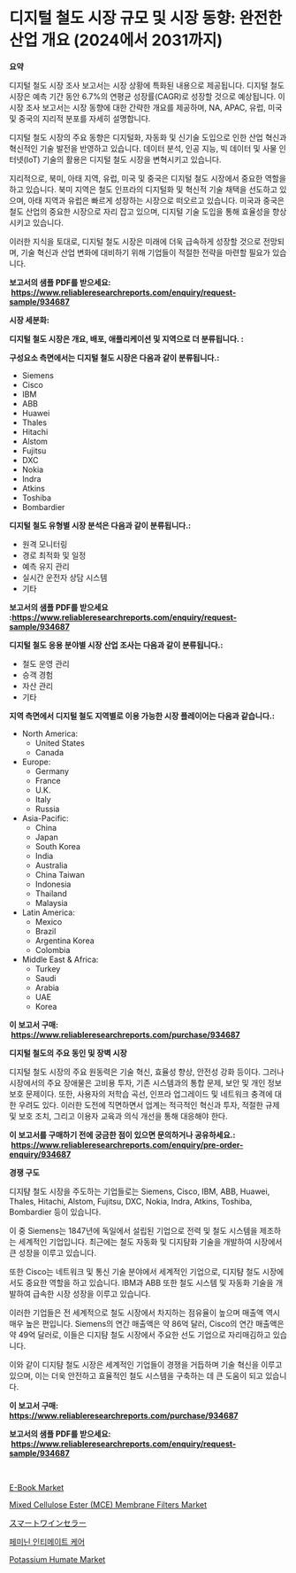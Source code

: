 <p><h1>디지털 철도 시장 규모 및 시장 동향: 완전한 산업 개요 (2024에서 2031까지)</h1></p><p><strong>요약</strong></p>
<p><p>디지털 철도 시장 조사 보고서는 시장 상황에 특화된 내용으로 제공됩니다. 디지털 철도 시장은 예측 기간 동안 6.7%의 연평균 성장률(CAGR)로 성장할 것으로 예상됩니다. 이 시장 조사 보고서는 시장 동향에 대한 간략한 개요를 제공하며, NA, APAC, 유럽, 미국 및 중국의 지리적 분포를 자세히 설명합니다. </p><p>디지털 철도 시장의 주요 동향은 디지털화, 자동화 및 신기술 도입으로 인한 산업 혁신과 혁신적인 기술 발전을 반영하고 있습니다. 데이터 분석, 인공 지능, 빅 데이터 및 사물 인터넷(IoT) 기술의 활용은 디지털 철도 시장을 변혁시키고 있습니다. </p><p>지리적으로, 북미, 아태 지역, 유럽, 미국 및 중국은 디지털 철도 시장에서 중요한 역할을 하고 있습니다. 북미 지역은 철도 인프라의 디지털화 및 혁신적 기술 채택을 선도하고 있으며, 아태 지역과 유럽은 빠르게 성장하는 시장으로 떠오르고 있습니다. 미국과 중국은 철도 산업의 중요한 시장으로 자리 잡고 있으며, 디지털 기술 도입을 통해 효율성을 향상시키고 있습니다. </p><p>이러한 지식을 토대로, 디지털 철도 시장은 미래에 더욱 급속하게 성장할 것으로 전망되며, 기술 혁신과 산업 변화에 대비하기 위해 기업들이 적절한 전략을 마련할 필요가 있습니다.</p></p>
<p><strong>보고서의 샘플 PDF를 받으세요: &nbsp;<a href="https://www.reliableresearchreports.com/enquiry/request-sample/934687">https://www.reliableresearchreports.com/enquiry/request-sample/934687</a></strong></p>
<p><strong>시장 세분화:</strong></p>
<p><strong> 디지털 철도 시장은 개요, 배포, 애플리케이션 및 지역으로 더 분류됩니다. :</strong></p>
<p><strong>구성요소 측면에서는 디지털 철도 시장은 다음과 같이 분류됩니다.:</strong></p>
<p><ul><li>Siemens</li><li>Cisco</li><li>IBM</li><li>ABB</li><li>Huawei</li><li>Thales</li><li>Hitachi</li><li>Alstom</li><li>Fujitsu</li><li>DXC</li><li>Nokia</li><li>Indra</li><li>Atkins</li><li>Toshiba</li><li>Bombardier</li></ul></p>
<p><strong> 디지털 철도 유형별 시장 분석은 다음과 같이 분류됩니다.:</strong></p>
<p><ul><li>원격 모니터링</li><li>경로 최적화 및 일정</li><li>예측 유지 관리</li><li>실시간 운전자 상담 시스템</li><li>기타</li></ul></p>
<p><strong>보고서의 샘플 PDF를 받으세요 :<a href="https://www.reliableresearchreports.com/enquiry/request-sample/934687">https://www.reliableresearchreports.com/enquiry/request-sample/934687</a></strong></p>
<p><strong> 디지털 철도 응용 분야별 시장 산업 조사는 다음과 같이 분류됩니다.:</strong></p>
<p><ul><li>철도 운영 관리</li><li>승객 경험</li><li>자산 관리</li><li>기타</li></ul></p>
<p><strong>지역 측면에서 디지털 철도 지역별로 이용 가능한 시장 플레이어는 다음과 같습니다.:</strong></p>
<p><ul>
    <li>
        North America:
        <ul>
            <li>United States</li>
            <li>Canada</li>
        </ul>
    </li>
    <li>
        Europe:
        <ul>
            <li>Germany</li>
            <li>France</li>
            <li>U.K.</li>
            <li>Italy</li>
            <li>Russia</li>
        </ul>
    </li>
    <li>
        Asia-Pacific:
        <ul>
            <li>China</li>
            <li>Japan</li>
            <li>South Korea</li>
            <li>India</li>
            <li>Australia</li>
            <li>China Taiwan</li>
            <li>Indonesia</li>
            <li>Thailand</li>
            <li>Malaysia</li>
        </ul>
    </li>
    <li>
        Latin America:
        <ul>
            <li>Mexico</li>
            <li>Brazil</li>
            <li>Argentina Korea</li>
            <li>Colombia</li>
        </ul>
    </li>
    <li>
        Middle East & Africa:
        <ul>
            <li>Turkey</li>
            <li>Saudi</li>
            <li>Arabia</li>
            <li>UAE</li>
            <li>Korea</li>
        </ul>
    </li>
    </ul></p>
<p><strong>이 보고서 구매: &nbsp;<a href="https://www.reliableresearchreports.com/purchase/934687">https://www.reliableresearchreports.com/purchase/934687</a></strong></p>
<p><strong>디지털 철도의 주요 동인 및 장벽 시장</strong></p>
<p><p>디지털 철도 시장의 주요 원동력은 기술 혁신, 효율성 향상, 안전성 강화 등이다. 그러나 시장에서의 주요 장애물은 고비용 투자, 기존 시스템과의 통합 문제, 보안 및 개인 정보 보호 문제이다. 또한, 사용자의 저학습 곡선, 인프라 업그레이드 및 네트워크 충격에 대한 우려도 있다. 이러한 도전에 직면하면서 업계는 적극적인 혁신과 투자, 적절한 규제 및 보호 조치, 그리고 이용자 교육과 의식 개선을 통해 대응해야 한다.</p></p>
<p><strong>이 보고서를 구매하기 전에 궁금한 점이 있으면 문의하거나 공유하세요.: &nbsp;<a href="https://www.reliableresearchreports.com/enquiry/pre-order-enquiry/934687">https://www.reliableresearchreports.com/enquiry/pre-order-enquiry/934687</a></strong></p>
<p><strong>경쟁 구도</strong></p>
<p><p>디지턈 철도 시장을 주도하는 기업들로는 Siemens, Cisco, IBM, ABB, Huawei, Thales, Hitachi, Alstom, Fujitsu, DXC, Nokia, Indra, Atkins, Toshiba, Bombardier 등이 있습니다.</p><p>이 중 Siemens는 1847년에 독일에서 설립된 기업으로 전력 및 철도 시스템을 제조하는 세계적인 기업입니다. 최근에는 철도 자동화 및 디지턈화 기술을 개발하여 시장에서 큰 성장을 이루고 있습니다.</p><p>또한 Cisco는 네트워크 및 통신 기술 분야에서 세계적인 기업으로, 디지턈 철도 시장에서도 중요한 역할을 하고 있습니다. IBM과 ABB 또한 철도 시스템 및 자동화 기술을 개발하여 급속한 시장 성장을 이루고 있습니다.</p><p>이러한 기업들은 전 세계적으로 철도 시장에서 차지하는 점유율이 높으며 매출액 역시 매우 높은 편입니다. Siemens의 연간 매출액은 약 86억 달러, Cisco의 연간 매출액은 약 49억 달러로, 이들은 디지턈 철도 시장에서 주요한 선도 기업으로 자리매김하고 있습니다.</p><p>이와 같이 디지턈 철도 시장은 세계적인 기업들이 경쟁을 거듭하며 기술 혁신을 이루고 있으며, 이는 더욱 안전하고 효율적인 철도 시스템을 구축하는 데 큰 도움이 되고 있습니다.</p></p>
<p><strong>이 보고서 구매: &nbsp; <a href="https://www.reliableresearchreports.com/purchase/934687">https://www.reliableresearchreports.com/purchase/934687</a></strong></p>
<p><strong>보고서의 샘플 PDF를 받으세요: &nbsp;<a href="https://www.reliableresearchreports.com/enquiry/request-sample/934687">https://www.reliableresearchreports.com/enquiry/request-sample/934687</a></strong><strong></strong></p>
<p>&nbsp;</p>
<p><p><a href="https://rainy-horn-d69.notion.site/E-Book-Market-Analysis-and-Market-Size-Global-Industry-Overview-Market-Segmentation-and-Forecast--6601b2eb02484d4b9b1a3b5604346b5d">E-Book Market</a></p><p><a href="https://github.com/WillieWoodard/Market-Research-Report-List-3/blob/main/mixed-cellulose-ester-mce-membrane-filters-market.md">Mixed Cellulose Ester (MCE) Membrane Filters Market</a></p><p><a href="https://github.com/dzy793153605/Market-Research-Report-List-1/blob/main/4772450184550.md">スマートワインセラー</a></p><p><a href="https://github.com/plelbej847484502/Market-Research-Report-List-1/blob/main/7520066184574.md">페미닌 인티메이트 케어</a></p><p><a href="https://view.publitas.com/reportprime-1/potassium-humate-market-share-market-new-trends-analysis-report-by-type-by-application-by-end-use-by-region-and-segment-forecasts-2024-2031/">Potassium Humate Market</a></p></p>